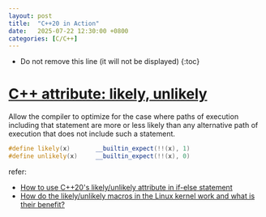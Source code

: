 ```yaml
---
layout: post
title:  "C++20 in Action"
date:   2025-07-22 12:30:00 +0800
categories: [C/C++]
---
```


* Do not remove this line (it will not be displayed)
{:toc}


# [C++ attribute: likely, unlikely](https://en.cppreference.com/w/cpp/language/attributes/likely)

Allow the compiler to optimize for the case where paths of execution including that statement are more or less likely than any alternative path of execution that does not include such a statement.

``` cpp
#define likely(x)       __builtin_expect(!!(x), 1)
#define unlikely(x)     __builtin_expect(!!(x), 0)
```


refer:

* [How to use C++20's likely/unlikely attribute in if-else statement](https://stackoverflow.com/questions/51797959/how-to-use-c20s-likely-unlikely-attribute-in-if-else-statement)
* [How do the likely/unlikely macros in the Linux kernel work and what is their benefit?](https://stackoverflow.com/questions/109710/how-do-the-likely-unlikely-macros-in-the-linux-kernel-work-and-what-is-their-ben)











